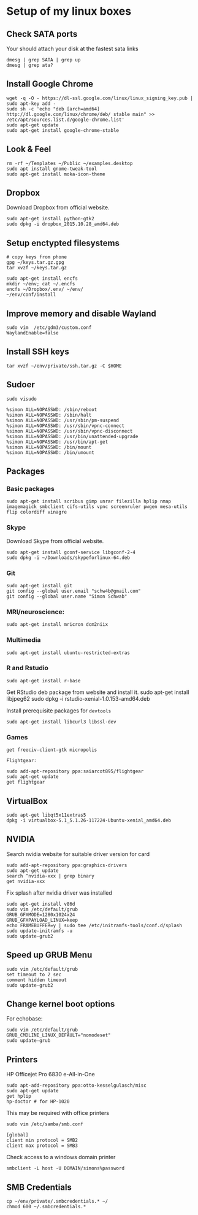 # Setup of my linux boxes

## Check SATA ports
Your should attach your disk at the fastest sata links

    dmesg | grep SATA | grep up
    dmesg | grep ata?

## Install Google Chrome

    wget -q -O - https://dl-ssl.google.com/linux/linux_signing_key.pub | sudo apt-key add -
    sudo sh -c 'echo "deb [arch=amd64] http://dl.google.com/linux/chrome/deb/ stable main" >> /etc/apt/sources.list.d/google-chrome.list'
    sudo apt-get update
    sudo apt-get install google-chrome-stable
      
## Look & Feel

    rm -rf ~/Templates ~/Public ~/examples.desktop
    sudo apt install gnome-tweak-tool
    sudo apt-get install moka-icon-theme

## Dropbox
Download Dropbox from official website.

    sudo apt-get install python-gtk2
    sudo dpkg -i dropbox_2015.10.28_amd64.deb

## Setup enctypted filesystems

    # copy keys from phone
    gpg ~/keys.tar.gz.gpg
    tar xvzf ~/keys.tar.gz

    sudo apt-get install encfs
    mkdir ~/env; cat ~/.encfs
    encfs ~/Dropbox/.env/ ~/env/
    ~/env/conf/install

## Improve memory and disable Wayland
    sudo vim  /etc/gdm3/custom.conf
    WaylandEnable=false
    
## Install SSH keys
    tar xvzf ~/env/private/ssh.tar.gz -C $HOME

## Sudoer

    sudo visudo

    %simon ALL=NOPASSWD: /sbin/reboot
    %simon ALL=NOPASSWD: /sbin/halt
    %simon ALL=NOPASSWD: /usr/sbin/pm-suspend
    %simon ALL=NOPASSWD: /usr/sbin/vpnc-connect
    %simon ALL=NOPASSWD: /usr/sbin/vpnc-disconnect
    %simon ALL=NOPASSWD: /usr/bin/unattended-upgrade
    %simon ALL=NOPASSWD: /usr/bin/apt-get
    %simon ALL=NOPASSWD: /bin/mount
    %simon ALL=NOPASSWD: /bin/umount

## Packages

### Basic packages

    sudo apt-get install scribus gimp unrar filezilla hplip nmap imagemagick smbclient cifs-utils vpnc screenruler pwgen mesa-utils flip colordiff vinagre

### Skype
Download Skype from official website.

    sudo apt-get install gconf-service libgconf-2-4
    sudo dpkg -i ~/Downloads/skypeforlinux-64.deb

### Git
    sudo apt-get install git
    git config --global user.email "schw4b@gmail.com"
    git config --global user.name "Simon Schwab"
    
### MRI/neuroscience:

    sudo apt-get install mricron dcm2niix
    
### Multimedia

    sudo apt-get install ubuntu-restricted-extras
    
### R and Rstudio
    sudo apt-get install r-base
    
Get RStudio deb package from website and install it.
    sudo apt-get install libjpeg62 
    sudo dpkg -i rstudio-xenial-1.0.153-amd64.deb

Install prerequisite packages for `devtools`
    
    sudo apt-get install libcurl3 libssl-dev

### Games

    get freeciv-client-gtk micropolis
    
    Flightgear:
    
    sudo add-apt-repository ppa:saiarcot895/flightgear
    sudo apt-get update
    get flightgear
    
## VirtualBox

    sudo apt-get libqt5x11extras5
    dpkg -i virtualbox-5.1_5.1.26-117224-Ubuntu-xenial_amd64.deb
    
## NVIDIA
Search nvidia website for suitable driver version for card

    sudo add-apt-repository ppa:graphics-drivers
    sudo apt-get update
    search ^nvidia-xxx | grep binary
    get nvidia-xxx

Fix splash after nvidia driver was installed

    sudo apt-get install v86d
    sudo vim /etc/default/grub
    GRUB_GFXMODE=1280x1024x24
    GRUB_GFXPAYLOAD_LINUX=keep
    echo FRAMEBUFFER=y | sudo tee /etc/initramfs-tools/conf.d/splash
    sudo update-initramfs -u
    sudo update-grub2

## Speed up GRUB Menu

    sudo vim /etc/default/grub
    set timeout to 2 sec
    comment hidden timeout
    sudo update-grub2

## Change kernel boot options
For echobase:

    sudo vim /etc/default/grub
    GRUB_CMDLINE_LINUX_DEFAULT="nomodeset"
    sudo update-grub

## Printers
HP Officejet Pro 6830 e-All-in-One

    sudo apt-add-repository ppa:otto-kesselgulasch/misc
    sudo apt-get update
    get hplip
    hp-doctor # for HP-1020
    
This may be required with office printers
    
    sudo vim /etc/samba/smb.conf
    
    [global]
    client min protocol = SMB2
    client max protocol = SMB3
    
Check access to a windows domain printer

    smbclient -L host -U DOMAIN/simons%password    

## SMB Credentials

    cp ~/env/private/.smbcredentials.* ~/
    chmod 600 ~/.smbcredentials.*
